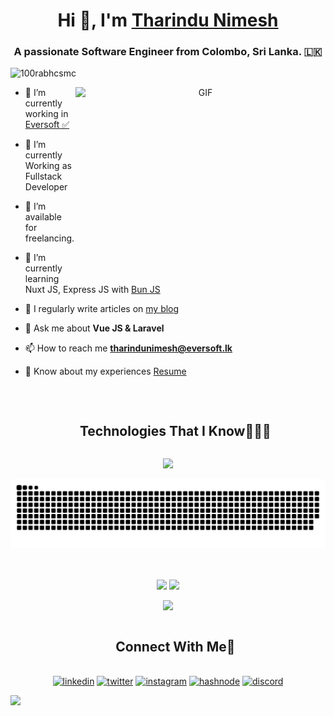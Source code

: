 <h1 align="center">Hi 👋, I'm <a href="https://tharindu.eversoft.lk" target="blank">
Tharindu Nimesh</a></h1>
<h3 align="center">A passionate Software Engineer from Colombo, Sri Lanka. 🇱🇰</h3>

<p align="left"> <img src="https://komarev.com/ghpvc/?username=100rabhcsmc&label=Profile%20views&color=0e75b6&style=flat" alt="100rabhcsmc" /> </p>

<a target="_blank" align="center">
  <img align="right" top="500" height="300" width="400" alt="GIF" src="https://media.giphy.com/media/SWoSkN6DxTszqIKEqv/giphy.gif">
</a>

- 🔭 I’m currently working in <a href="https://www.eversoft.lk" target="blank">Eversoft ✅</a>

- 🌱 I’m currently Working as Fullstack Developer

- 🤝 I’m available for freelancing.

- 🌱 I’m currently learning Nuxt JS, Express JS with <a href="https://bun.sh" target="blank">Bun JS</a>

- 📝 I regularly write articles on <a href="https://tharindu.eversoft.lk/blog" target="blank">my blog</a>

- 💬 Ask me about **Vue JS & Laravel**

- 📫 How to reach me **tharindunimesh@eversoft.lk**

- 📄 Know about my experiences <a href="https://tharindu.eversoft.lk" target="blank">Resume</a>
<br/>

<!--h1 without bottom border-->
<div id="user-content-toc">
  <ul align="center">
    <summary><h2 align="center" style="display: inline-block">Technologies That I Know👨🏻‍💻</h2></summary>
  </ul>
</div>

<!--tech stack icons-->
<p align="center">
  <a href="https://skillicons.dev">
    <img src="https://skillicons.dev/icons?i=git,aws,bootstrap,c,cpp,css,discord,docker,dynamodb,express,figma,firebase,github,html,idea,java,js,kotlin,linux,md,materialui,mongodb,mysql,nextjs,nodejs,postman,py,react,tailwind,ts,vscode&perline=14" />
  </a>
</p>

<!--- snake -->
<div align="center">
  <img  src="https://github.com/TharinduNimesh/TharinduNimesh/blob/main/resources/grid-snake.svg"
       alt="snake" /></a>
</div>

<br />
<br />

<p align= "center">
  <img height= "150" src="https://camo.githubusercontent.com/adc66adbd6076e068180b7f81b3641ea8fed5f32960d8c508327eb8ab4cf6cdc/68747470733a2f2f6769746875622d726561646d652d73746174732e76657263656c2e6170702f6170693f757365726e616d653d54686172696e64754e696d657368267468656d653d6461726b26686964655f626f726465723d66616c736526696e636c7564655f616c6c5f636f6d6d6974733d7472756526636f756e745f707269766174653d74727565" />
  <img height= "150" src="https://camo.githubusercontent.com/db53db4064612ad23f84720d7de2d0bfc04eb3bb21f9f554f1b69a7f8d209883/68747470733a2f2f6769746875622d726561646d652d73746174732e76657263656c2e6170702f6170692f746f702d6c616e67732f3f757365726e616d653d54686172696e64754e696d657368267468656d653d6461726b26686964655f626f726465723d66616c736526696e636c7564655f616c6c5f636f6d6d6974733d7472756526636f756e745f707269766174653d74727565266c61796f75743d636f6d70616374" />
</p>
<p align= "center">
  <img height= "150" src="https://camo.githubusercontent.com/611b8e5a4af77f55c485dea7283f95c1d2cc43be6b67c0f24489e315ad5b1a85/68747470733a2f2f6769746875622d726561646d652d73747265616b2d73746174732e6865726f6b756170702e636f6d2f3f757365723d54686172696e64754e696d657368267468656d653d6461726b26686964655f626f726465723d66616c7365" />
</p>

<!-- Connect with me -->
<!--h2 without bottom border-->
<div id="user-content-toc">
  <ul align="center">
    <summary><h2 style="display: inline-block">Connect With Me🤝</h2></summary>
  </ul>
</div>

<!--icons and links-->
<p align="center">
<a href="#" target="blank"><img align="center" src="https://user-images.githubusercontent.com/88904952/234979284-68c11d7f-1acc-4f0c-ac78-044e1037d7b0.png" alt="linkedin" height="50" width="50" /></a>
<a href="#" target="blank"><img align="center" src="https://user-images.githubusercontent.com/88904952/234980676-61bfb021-ecc8-48f7-88e6-34c1b06c4a58.png" alt="twitter" height="50" width="50" /></a> 
<a href="#" target="blank"><img align="center" src="https://user-images.githubusercontent.com/88904952/234981169-2dd1e58f-4b7e-468c-8213-034ba62156c3.png" alt="instagram" height="50" width="50" /></a>
<a href="#" target="blank"><img align="center" src="https://user-images.githubusercontent.com/88904952/234982196-562aea17-5532-4550-8c08-1c7cb994a541.png" alt="hashnode" height="50" width="50" /></a>
<a href="#" target="blank"><img align="center" src="https://user-images.githubusercontent.com/88904952/234982627-019fd336-6248-453c-9b05-97c13fd1d207.png" alt="discord" height="50" width="50" /></a>
  
</p>

<!--horizontal divider(gradiant)-->
<img src="https://user-images.githubusercontent.com/73097560/115834477-dbab4500-a447-11eb-908a-139a6edaec5c.gif">
